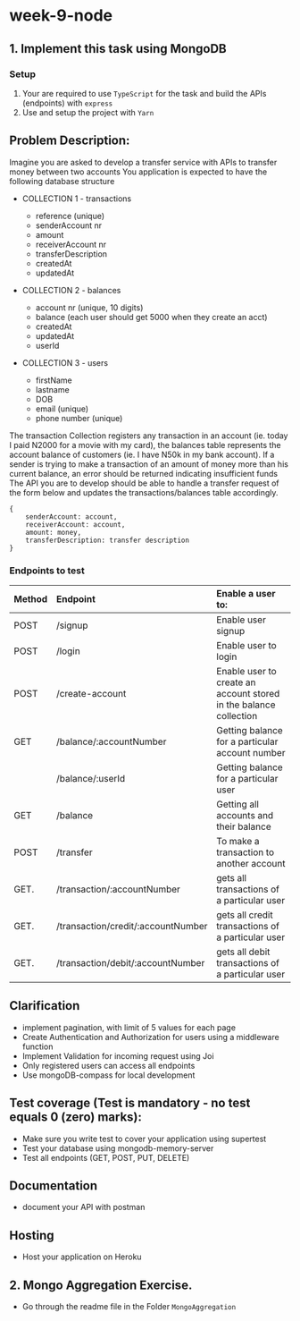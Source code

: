# week-9-node

## 1. Implement this task using MongoDB

### Setup

1. Your are required to use `TypeScript` for the task and build the APIs (endpoints) with `express`
2. Use and setup the project with `Yarn`

## Problem Description:

Imagine you are asked to develop a transfer service with APIs to transfer money between two accounts
You application is expected to have the following database structure

- COLLECTION 1 - transactions
  - reference (unique)
  - senderAccount nr
  - amount
  - receiverAccount nr
  - transferDescription
  - createdAt
  - updatedAt
  
- COLLECTION 2 - balances

  - account nr (unique, 10 digits)
  - balance (each user should get 5000 when they create an acct)
  - createdAt
  - updatedAt
  - userId

- COLLECTION 3 - users
  - firstName
  - lastname
  - DOB
  - email (unique)
  - phone number (unique)

The transaction Collection registers any transaction in an account (ie. today I paid N2000 for a movie with my card), the balances table represents the account balance of customers (ie. I have N50k in my bank account). If a sender is trying to make a transaction of an amount of money more than his current balance, an error should be returned indicating insufficient funds
The API you are to develop should be able to handle a transfer request of the form below and updates the transactions/balances table accordingly.

```
{
    senderAccount: account,
    receiverAccount: account,
    amount: money,
    transferDescription: transfer description
}
```

### Endpoints to test

| Method | Endpoint                           | Enable a user to:                                            |
| :----- | :--------------------------------- | :----------------------------------------------------------- |
| POST   | /signup                            | Enable user signup |
| POST   | /login                             | Enable user to login |
| POST   | /create-account                    | Enable user to create an account stored in the balance collection |
| GET    | /balance/:accountNumber            | Getting balance for a particular account number              |
|        | /balance/:userId                   | Getting balance for a particular user                        |
| GET    | /balance                           | Getting all accounts and their balance                       |
| POST   | /transfer                          | To make a transaction to another account                     |
| GET.   | /transaction/:accountNumber        | gets all transactions of a particular user                   |
| GET.   | /transaction/credit/:accountNumber | gets all credit transactions of a particular user            |
| GET.   | /transaction/debit/:accountNumber  | gets all debit transactions of a particular user             |

## Clarification
- implement pagination, with limit of 5 values for each page
- Create Authentication and Authorization for users using a middleware function
- Implement Validation for incoming request using Joi
- Only registered users can access all endpoints
- Use mongoDB-compass for local development

## Test coverage (Test is mandatory - no test equals 0 (zero) marks):

- Make sure you write test to cover your application using supertest
- Test your database using mongodb-memory-server
- Test all endpoints (GET, POST, PUT, DELETE)

## Documentation
- document your API with postman

## Hosting
- Host your application on Heroku


## 2. Mongo Aggregation Exercise.
- Go through the readme file in the Folder `MongoAggregation`